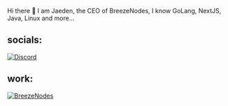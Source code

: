 Hi there 👋 
I am Jaeden, the CEO of BreezeNodes, I know GoLang, NextJS, Java, Linux and more...

## socials:
[![Discord](https://img.shields.io/badge/Jaeden-%235C6AE2?style=for-the-badge&logo=discord&logoColor=fff&labelColor=%235C6AE2)](https://discord.gg/nCEzAnD4)

## work:
[![BreezeNodes](https://img.shields.io/badge/BreezeNodes-black?style=for-the-badge&logo=discord&logoColor=fff&labelColor=%230e0e9d&color=%230e0e9d)](https://breezenodes.com)

